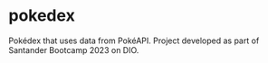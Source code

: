 # pokedex
Pokédex that uses data from PokéAPI. Project developed as part of Santander Bootcamp 2023 on DIO.
